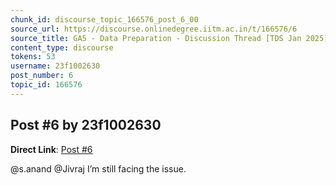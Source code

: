 ```yaml
---
chunk_id: discourse_topic_166576_post_6_00
source_url: https://discourse.onlinedegree.iitm.ac.in/t/166576/6
source_title: GA5 - Data Preparation - Discussion Thread [TDS Jan 2025]
content_type: discourse
tokens: 53
username: 23f1002630
post_number: 6
topic_id: 166576
---
```


## Post #6 by 23f1002630

**Direct Link**: [Post #6](https://discourse.onlinedegree.iitm.ac.in/t/166576/6)

@s.anand @Jivraj I’m still facing the issue.
